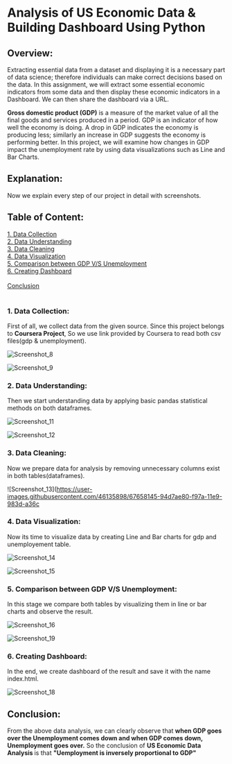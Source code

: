 # Analysis of US Economic Data & Building Dashboard Using Python
 ## Overview:
Extracting essential data from a dataset and displaying it is a necessary part of data science; therefore individuals can make correct decisions based on the data. In this assignment, we will extract some essential economic indicators from some data and then display these economic indicators in a Dashboard. We can then share the dashboard via a URL.

<b>Gross domestic product (GDP)</b> is a measure of the market value of all the final goods and services produced in a period. GDP is an indicator of how well the economy is doing. A drop in GDP indicates the economy is producing less; similarly an increase in GDP suggests the economy is performing better. In this project, we will examine how changes in GDP impact the unemployment rate by using data visualizations such as Line and Bar Charts.

## Explanation:
Now we explain every step of our project in detail with screenshots.

## Table of Content:
[1. Data Collection](#l1)<br>
[2. Data Understanding](#l2)<br>
[3. Data Cleaning](#l3)<br>
[4. Data Visualization](#l4)<br>
[5. Comparison between GDP V/S Unemployment](#l5)<br>
[6. Creating Dashboard](#l6)<br><br>
[Conclusion](#conclusion)<br><br>

<a id='l1'></a>
### 1. Data Collection: 
First of all, we collect data from the given source. Since this project belongs to <b> Coursera Project</b>, So we use link provided by Coursera to read both csv files(gdp & unemployment).<br>

![Screenshot_8](https://user-images.githubusercontent.com/46135898/67658114-7d002a80-f97a-11e9-8c41-6d5d4bee485e.png)

![Screenshot_9](https://user-images.githubusercontent.com/46135898/67658125-838ea200-f97a-11e9-9c97-03fc833db071.png)
<a id='l2'></a>
### 2. Data Understanding:
Then we start understanding data by applying basic pandas statistical methods on both dataframes.

![Screenshot_11](https://user-images.githubusercontent.com/46135898/67658138-8ee1cd80-f97a-11e9-9a5f-82df8497085e.png)

![Screenshot_12](https://user-images.githubusercontent.com/46135898/67658141-92755480-f97a-11e9-8bc6-c150ce48251a.png)
<a id='l3'></a>
### 3. Data Cleaning:
Now we prepare data for analysis by removing unnecessary columns exist in both tables(dataframes).

![Screenshot_13](https://user-images.githubusercontent.com/46135898/67658145-94d7ae80-f97a-11e9-983d-a36c
<a id='l4'></a>
### 4. Data Visualization:
Now its time to visualize data by creating Line and Bar charts for gdp and unemployement table.

![Screenshot_14](https://user-images.githubusercontent.com/46135898/67658147-96a17200-f97a-11e9-87ee-245410c2f955.png)

![Screenshot_15](https://user-images.githubusercontent.com/46135898/67658152-999c6280-f97a-11e9-8730-a8c3b2b7ed25.png)
<a id='l5'></a>
### 5. Comparison between GDP V/S Unemployment:
In this stage we compare both tables by visualizing them in line or bar charts and observe the result.

![Screenshot_16](https://user-images.githubusercontent.com/46135898/67658169-a620bb00-f97a-11e9-902f-f66416693723.png)

![Screenshot_19](https://user-images.githubusercontent.com/46135898/67658234-d0727880-f97a-11e9-8d29-ed71ae7845e4.png)
<a id='l6'></a>
### 6. Creating Dashboard:
In the end, we create dashboard of the result and save it with the name index.html.

![Screenshot_18](https://user-images.githubusercontent.com/46135898/67658216-c486b680-f97a-11e9-8ad3-0cc6b6e467bd.png)
<a id='conclusion'></a>
## Conclusion:
From the above data analysis, we can clearly observe that <b>when GDP goes over the Unemployment comes down and when GDP comes down, Unemployment goes over.</b> So the conclusion of <b> US Economic Data Analysis </b> is that <b>"Uemployment is inversely proportional to GDP"</b> 






